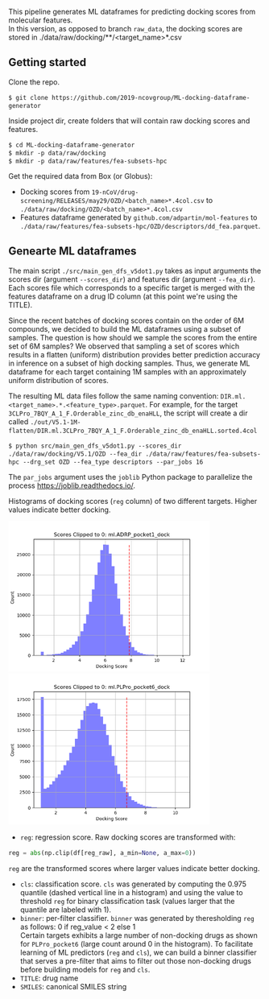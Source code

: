 This pipeline generates ML dataframes for predicting docking scores from molecular features.<br>
In this version, as opposed to branch `raw_data`, the docking scores are stored in ./data/raw/docking/**/<target_name>*.csv

## Getting started
Clone the repo.
```shell
$ git clone https://github.com/2019-ncovgroup/ML-docking-dataframe-generator
```

Inside project dir, create folders that will contain raw docking scores and features.
```shell
$ cd ML-docking-dataframe-generator
$ mkdir -p data/raw/docking
$ mkdir -p data/raw/features/fea-subsets-hpc
```

Get the required data from Box (or Globus):
- Docking scores from `19-nCoV/drug-screening/RELEASES/may29/OZD/<batch_name>*.4col.csv` to `./data/raw/docking/OZD/<batch_name>*.4col.csv`
- Features dataframe generated by `github.com/adpartin/mol-features` to `./data/raw/features/fea-subsets-hpc/OZD/descriptors/dd_fea.parquet`.<br>


## Genearte ML dataframes
The main script `./src/main_gen_dfs_v5dot1.py` takes as input arguments the scores dir (argument `--scores_dir`) and features dir (argument `--fea_dir`). Each scores file which corresponds to a specific target is merged with the features dataframe on a drug ID column (at this point we're using the TITLE).

Since the recent batches of docking scores contain on the order of 6M compounds, we decided to build the ML dataframes using a subset of samples.
The question is how should we sample the scores from the entire set of 6M samples?
We observed that sampling a set of scores which results in a flatten (uniform) distribution provides better prediction accuracy in inference on a subset of high docking samples. Thus, we generate ML dataframe for each target containing 1M samples with an approximately uniform distribution of scores.

The resulting ML data files follow the same naming convention: `DIR.ml.<target_name>.*.<feature_type>.parquet`.
For example, for the target `3CLPro_7BQY_A_1_F.Orderable_zinc_db_enaHLL`, the script will create a dir called 
`./out/V5.1-1M-flatten/DIR.ml.3CLPro_7BQY_A_1_F.Orderable_zinc_db_enaHLL.sorted.4col`

```
$ python src/main_gen_dfs_v5dot1.py --scores_dir ./data/raw/docking/V5.1/OZD --fea_dir ./data/raw/features/fea-subsets-hpc --drg_set OZD --fea_type descriptors --par_jobs 16
```
The `par_jobs` argument uses the `joblib` Python package to parallelize the process https://joblib.readthedocs.io/.

Histograms of docking scores (`reg` column) of two different targets. Higher values indicate better docking.

<img src="README/dock.score.bin.ml.ADRP_pocket1_dock.png" alt="drawing" width="400"/> <img src="README/dock.score.bin.ml.PLPro_pocket6_dock.png" alt="drawing" width="400"/>

- `reg`: regression score. Raw docking scores are transformed with:
```python
reg = abs(np.clip(df[reg_raw], a_min=None, a_max=0))
```
`reg` are the transformed scores where larger values indicate better docking.
- `cls`: classification score. `cls` was generated by computing the 0.975 quantile (dashed vertical line in a histogram) and using the value to threshold `reg` for binary classification task (values larger that the quantile are labeled with 1).
- `binner`: per-filter classifier. `binner` was generated by theresholding `reg` as follows: 0 if reg_value < 2 else 1 <br>
Certain targets exhibits a large number of non-docking drugs as shown for `PLPro_pocket6` (large count around 0 in the histogram). To facilitate learning of ML predictors (`reg` and `cls`), we can build a binner classifier that serves a pre-filter that aims to filter out those non-docking drugs before building models for `reg` and `cls`.
- `TITLE`: drug name
- `SMILES`: canonical SMILES string

